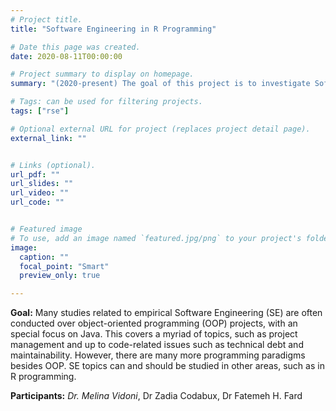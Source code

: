 ```yaml
---
# Project title.
title: "Software Engineering in R Programming"

# Date this page was created.
date: 2020-08-11T00:00:00

# Project summary to display on homepage.
summary: "(2020-present) The goal of this project is to investigate Software Engineering concepts applied to R programming and, in particular, to R packages."

# Tags: can be used for filtering projects.
tags: ["rse"]

# Optional external URL for project (replaces project detail page).
external_link: ""


# Links (optional).
url_pdf: ""
url_slides: ""
url_video: ""
url_code: ""


# Featured image
# To use, add an image named `featured.jpg/png` to your project's folder. 
image:
  caption: ""
  focal_point: "Smart"
  preview_only: true

---
```


**Goal:** Many studies related to empirical Software Engineering (SE) are often conducted over object-oriented programming (OOP) projects, with an special focus on Java. This covers a myriad of topics, such as project management and up to code-related issues such as technical debt and maintainability. However, there are many more programming paradigms besides OOP. SE topics can and should be studied in other areas, such as in R programming.

**Participants:** _Dr. Melina Vidoni_, Dr Zadia Codabux, Dr Fatemeh H. Fard
